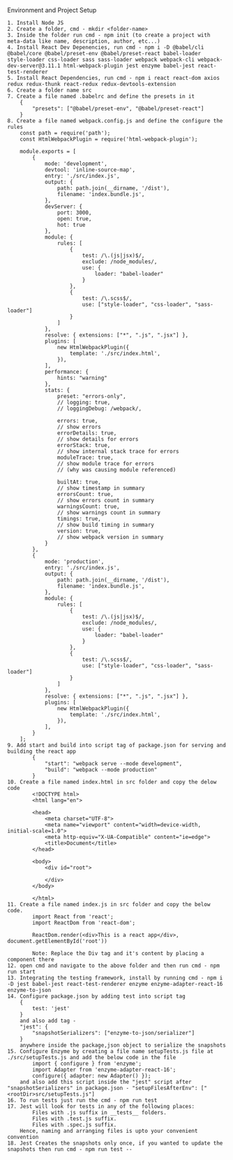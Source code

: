 Environment and Project Setup

	1. Install Node JS
	2. Create a folder, cmd - mkdir <folder-name>
	3. Inside the folder run cmd - npm init (to create a project with meta-data like name, description, author, etc...)
	4. Install React Dev Depenencies, run cmd - npm i -D @babel/cli @babel/core @babel/preset-env @babel/preset-react babel-loader 
	style-loader css-loader sass sass-loader webpack webpack-cli webpack-dev-server@3.11.1 html-webpack-plugin jest enzyme babel-jest react-test-renderer
	5. Install React Dependencies, run cmd - npm i react react-dom axios redux redux-thunk react-redux redux-devtools-extension
	6. Create a folder name src
	7. Create a file named .babelrc and define the presets in it
		{
    		"presets": ["@babel/preset-env", "@babel/preset-react"]
		}
	8. Create a file named webpack.config.js and define the configure the rules
		const path = require('path');
		const HtmlWebpackPlugin = require('html-webpack-plugin');
		
		module.exports = [
			{
				mode: 'development',
				devtool: 'inline-source-map',
				entry: './src/index.js',
				output: {
					path: path.join(__dirname, '/dist'),
					filename: 'index.bundle.js',
				},
				devServer: {
					port: 3000,
					open: true,
					hot: true
				},
				module: {
					rules: [
						{
							test: /\.(js|jsx)$/,
							exclude: /node_modules/,
							use: {
								loader: "babel-loader"
							}
						},
						{
							test: /\.scss$/,
							use: ["style-loader", "css-loader", "sass-loader"]
						}
					]
				},
				resolve: { extensions: ["*", ".js", ".jsx"] },
				plugins: [
					new HtmlWebpackPlugin({
						template: './src/index.html',
					}),
				],
				performance: {
					hints: "warning"
				},
				stats: {
					preset: "errors-only",
					// logging: true,
					// loggingDebug: /webpack/,

					errors: true,
					// show errors
					errorDetails: true,
					// show details for errors
					errorStack: true,
					// show internal stack trace for errors
					moduleTrace: true,
					// show module trace for errors
					// (why was causing module referenced)

					builtAt: true,
					// show timestamp in summary
					errorsCount: true,
					// show errors count in summary
					warningsCount: true,
					// show warnings count in summary
					timings: true,
					// show build timing in summary
					version: true,
					// show webpack version in summary
				}
			},
			{
				mode: 'production',
				entry: './src/index.js',
				output: {
					path: path.join(__dirname, '/dist'),
					filename: 'index.bundle.js',
				},
				module: {
					rules: [
						{
							test: /\.(js|jsx)$/,
							exclude: /node_modules/,
							use: {
								loader: "babel-loader"
							}
						},
						{
							test: /\.scss$/,
							use: ["style-loader", "css-loader", "sass-loader"]
						}
					]
				},
				resolve: { extensions: ["*", ".js", ".jsx"] },
				plugins: [
					new HtmlWebpackPlugin({
						template: './src/index.html',
					}),
				],
			}
		];
	9. Add start and build into script tag of package.json for serving and building the react app
		    {
				"start": "webpack serve --mode development",
    			"build": "webpack --mode production"
			}
	10. Create a file named index.html in src folder and copy the delow code
			<!DOCTYPE html>
			<html lang="en">

			<head>
				<meta charset="UTF-8">
				<meta name="viewport" content="width=device-width, initial-scale=1.0">
				<meta http-equiv="X-UA-Compatible" content="ie=edge">
				<title>Document</title>
			</head>

			<body>
				<div id="root">

				</div>
			</body>

			</html>
	11. Create a file named index.js in src folder and copy the below code.
			import React from 'react';
			import ReactDom from 'react-dom';

			ReactDom.render(<div>This is a react app</div>, document.getElementById('root'))
			
			Note: Replace the Div tag and it's content by placing a component there
	12. open cmd and navigate to the above folder and then run cmd - npm run start
	13. Integrating the testing framework, install by running cmd - npm i -D jest babel-jest react-test-renderer enzyme enzyme-adapter-react-16 enzyme-to-json
	14. Configure package.json by adding test into script tag
	 	{
			test: 'jest'
		}
		and also add tag -
		"jest": {
  			"snapshotSerializers": ["enzyme-to-json/serializer"]
		} 
		anywhere inside the package,json object to serialize the snapshots
	15. Configure Enzyme by creating a file name setupTests.js file at ./src/setupTests.js and add the below code in the file
			import { configure } from 'enzyme';
			import Adapter from 'enzyme-adapter-react-16';
			configure({ adapter: new Adapter() });
		and also add this script inside the "jest" script after "snapshotSerializers" in package.json - "setupFilesAfterEnv": ["<rootDir>src/setupTests.js"]
	16. To run tests just run the cmd - npm run test
	17. Jest will look for tests in any of the following places:
			Files with .js suffix in __tests__ folders.
			Files with .test.js suffix.
			Files with .spec.js suffix.
		Hence, naming and arranging files is upto your convenient convention
	18. Jest Creates the snapshots only once, if you wanted to update the snapshots then run cmd - npm run test --
